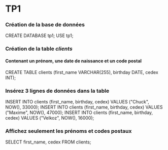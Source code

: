 # TP1

### Création de la base de données

CREATE DATABASE tp1;
USE tp1;

### Création de la table *clients*
#### Contenant un prénom, une date de naissance et un code postal
CREATE TABLE clients (first_name VARCHAR(255), birthday DATE, cedex INT);

### Insérez 3 lignes de données dans la table
INSERT INTO clients (first_name, birthday, cedex) VALUES ("Chuck", NOW(), 33000);
INSERT INTO clients (first_name, birthday, cedex) VALUES ("Maxime", NOW(), 47000);
INSERT INTO clients (first_name, birthday, cedex) VALUES ("Velkoz", NOW(), 16000);

### Affichez seulement les prénoms et codes postaux
SELECT first_name, cedex FROM clients;
